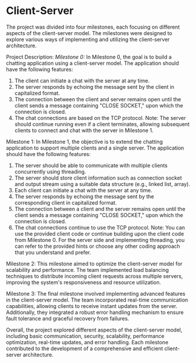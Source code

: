 # Client-Server
The project was divided into four milestones, each focusing on different aspects of the client-server model. The milestones were designed to explore various ways of implementing and utilizing the client-server architecture.

Project Description:
*Milestone 0:*
In Milestone 0, the goal is to build a chatting application using a client-server model. The application should have the following features:
  1. The client can initiate a chat with the server at any time.
  2. The server responds by echoing the message sent by the client in capitalized format.
  3. The connection between the client and server remains open until the client sends a message containing "CLOSE SOCKET," upon which the connection is closed.
  4. The chat connections are based on the TCP protocol.
Note: The server should continue running even if a client terminates, allowing subsequent clients to connect and chat with the server in Milestone 1.

Milestone 1: 
In Milestone 1, the objective is to extend the chatting application to support multiple clients and a single server. The application should have the following features:
1. The server should be able to communicate with multiple clients concurrently using threading.
2. The server should store client information such as connection socket and output stream using a suitable data structure (e.g., linked list, array).
3. Each client can initiate a chat with the server at any time.
4. The server responds by echoing the message sent by the corresponding client in capitalized format.
5. The connection between a client and the server remains open until the client sends a message containing "CLOSE SOCKET," upon which the connection is closed.
6. The chat connections continue to use the TCP protocol.
Note: You can use the provided client code or continue building upon the client code from Milestone 0. For the server side and implementing threading, you can refer to the provided hints or choose any other coding approach that you understand and prefer.


Milestone 2: This milestone aimed to optimize the client-server model for scalability and performance. The team implemented load balancing techniques to distribute incoming client requests across multiple servers, improving the system's responsiveness and resource utilization.

Milestone 3: The final milestone involved implementing advanced features in the client-server model. The team incorporated real-time communication capabilities, allowing clients to receive instant updates from the server. Additionally, they integrated a robust error handling mechanism to ensure fault tolerance and graceful recovery from failures.

Overall, the project explored different aspects of the client-server model, including basic communication, security, scalability, performance optimization, real-time updates, and error handling. Each milestone contributed to the development of a comprehensive and efficient client-server architecture.
